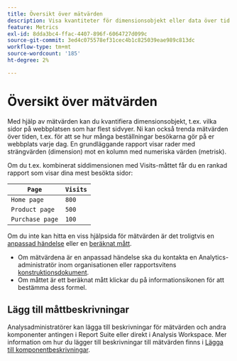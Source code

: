 ```yaml
---
title: Översikt över mätvärden
description: Visa kvantiteter för dimensionsobjekt eller data över tid.
feature: Metrics
exl-id: 8dda3bc4-ffac-4407-896f-6064727d099c
source-git-commit: 3ed4c075578ef31cec4b1c825039eae989c813dc
workflow-type: tm+mt
source-wordcount: '185'
ht-degree: 2%

---
```


# Översikt över mätvärden

Med hjälp av mätvärden kan du kvantifiera dimensionsobjekt, t.ex. vilka sidor på webbplatsen som har flest sidvyer. Ni kan också trenda mätvärden över tiden, t.ex. för att se hur många beställningar besökarna gör på er webbplats varje dag. En grundläggande rapport visar rader med strängvärden (dimension) mot en kolumn med numeriska värden (metrisk).

Om du t.ex. kombinerat siddimensionen med Visits-måttet får du en rankad rapport som visar dina mest besökta sidor:

| `Page` | `Visits` |
| --- | --- |
| `Home page` | `800` |
| `Product page` | `500` |
| `Purchase page` | `100` |

Om du inte kan hitta en viss hjälpsida för mätvärden är det troligtvis en [anpassad händelse](custom-events.md) eller en [beräknat mått](../c-calcmetrics/cm-overview.md).

* Om mätvärdena är en anpassad händelse ska du kontakta en Analytics-administratör inom organisationen eller rapportsvitens [konstruktionsdokument](/help/implement/prepare/solution-design.md).
* Om måttet är ett beräknat mått klickar du på informationsikonen för att bestämma dess formel.

## Lägg till måttbeskrivningar

Analysadministratörer kan lägga till beskrivningar för mätvärden och andra komponenter antingen i Report Suite eller direkt i Analysis Workspace. Mer information om hur du lägger till beskrivningar till mätvärden finns i [Lägga till komponentbeskrivningar](/help/analyze/analysis-workspace/components/add-component-descriptions.md).
